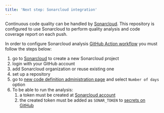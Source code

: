 ```yaml
---
title: 'Next step: Sonarcloud integration'
---
```


Continuous code quality can be handled by [Sonarcloud](https://sonarcloud.io/). This repository is configured to use Sonarcloud to perform quality analysis and code coverage report on each push.

In order to configure Sonarcloud analysis [GitHub Action workflow](.github/workflows/sonarcloud.yml) you must follow the steps below:

1. go to [Sonarcloud](https://sonarcloud.io/projects/create) to create a new Sonarcloud project
1. login with your GitHub account
1. add Sonarcloud organization or reuse existing one
1. set up a repository
1. go to [new code definition administration page](https://sonarcloud.io/project/new_code?id=sverhoeven_my-python-project) and select `Number of days` option
1. To be able to run the analysis:
   1. a token must be created at [Sonarcloud account](https://sonarcloud.io/account/security/)
   1. the created token must be added as `SONAR_TOKEN` to [secrets on GitHub](https://github.com/sverhoeven/my-python-project/settings/secrets/actions)
